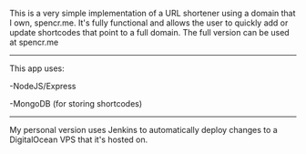This is a very simple implementation of a URL shortener using a domain that I own, spencr.me. It's fully functional and allows the user to quickly add or update shortcodes that point to a full domain. The full version can be used at spencr.me

---
This app uses:

-NodeJS/Express

-MongoDB (for storing shortcodes)

---

My personal version uses Jenkins to automatically deploy changes to a DigitalOcean VPS that it's hosted on.
